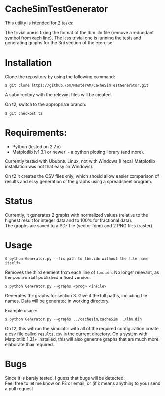 CacheSimTestGenerator
=====================
This utility is intended for 2 tasks:

The trivial one is fixing the format of the lbm.idn file (remove a redundant symbol from each line).
The less trivial one is running the tests and generating graphs for the 3rd section of the exercise.

Installation
=

Clone the repository by using the following command:

    $ git clone https://github.com/MasterAM/CacheSimTestGenerator.git

A subdirectory with the relevant files will be created.

On t2, switch to the appropriate branch:

    $ git checkout t2

Requirements:
=

 - Python (tested on 2.7.x)
 - Matplotlib (v1.3.1 or newer) - a python plotting library (and more).
 
Currently tested with Ububntu Linux, not with Windows (I recall Matplotlib installation was not that easy on Windows).

On t2 it creates the CSV files only, which should allow easier comparison of results and easy generation of the graphs using a spreadsheet program.


Status
=
 
Currently, it generates 2 graphs with normalized values (relative to the highest result for integer data and to 100% for fractional data).  
The graphs are saved to a PDF file (vector form) and 2 PNG files (raster).

Usage
=
    $ python Generator.py --fix path to lbm.idn without the file name itself>
Removes the third element from each line of `lbm.idn`. No longer relevant, as the course staff published a fixed version.

    $ python Generator.py --graphs <prog> <inFile>
Generates the graphs for section 3. Give it the full paths, including file names. Data will be generated in working directory.

Example usage:

    $ python Generator.py --graphs ../cachesim/cacheSim ../lbm.din

On t2, this will run the simulator with all of the required configuration create a csv file called `results.csv` in the current directory.
On a system with Matplotlib 1.3.1+ installed, this will also generate graphs that are much more elaborate than required.

Bugs
=
Since it is barely tested, I guess that bugs will be detected.  
Feel free to let me know on FB or email, or (if it means anything to you) send a pull request.
